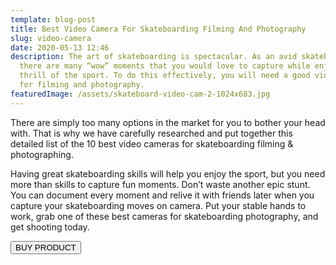```yaml
---
template: blog-post
title: Best Video Camera For Skateboarding Filming And Photography
slug: video-camera
date: 2020-05-13 12:46
description: The art of skateboarding is spectacular. As an avid skateboarder,
  there are many “wow” moments that you would love to capture while enjoying the
  thrill of the sport. To do this effectively, you will need a good video camera
  for filming and photography.
featuredImage: /assets/skateboard-video-cam-2-1024x683.jpg
---
```

There are simply too many options in the market for you to bother your head with. That is why we have carefully researched and put together this detailed list of the 10 best video cameras for skateboarding filming & photographing.

Having great skateboarding skills will help you enjoy the sport, but you need more than skills to capture fun moments. Don’t waste another epic stunt. You can document every moment and relive it with friends later when you capture your skateboarding moves on camera. Put your stable hands to work, grab one of these best cameras for skateboarding photography, and get shooting today.

<HTML>
<head>
 <link rel="stylesheet" href="https://maxcdn.bootstrapcdn.com/bootstrap/3.4.1/css/bootstrap.min.css">
 <script src="https://ajax.googleapis.com/ajax/libs/jquery/3.5.1/jquery.min.js"></script>
 <script src="https://maxcdn.bootstrapcdn.com/bootstrap/3.4.1/js/bootstrap.min.js"></script>
  </head>
  <body>
 <button type="button" class="btn btn-primary" onClick="https://www.argos.co.uk/product/8663195?istCompanyId=a74d8886-5df9-4baa-b776-166b3bf9111c&istFeedId=30f62ea9-9626-4cac-97c8-9ff3921f8558&istItemId=ixitiwtql&istBid=t&&cmpid=GS001&_$ja=tsid:59157%7cacid:416-707-6621%7ccid:9567730945%7cagid:98490209936%7ctid:pla1007717990127%7ccrid:423217901503%7cnw:g%7crnd:11845122670362691487%7cdvc:c%7cadp:%7cmt:%7cloc:1007080&utm_source=Google&utm_medium=cpc&utm_campaign=9567730945&utm_term=8663195&utm_content=shopping&utm_custom1=98490209936&utm_custom2=416-707-6621&gclid=EAIaIQobChMI-NupgpfV7QIVPBoGAB0C_wiFEAQYBCABEgLjXPD_BwE&gclsrc=aw.ds">BUY PRODUCT</button>
  </body>
</html>